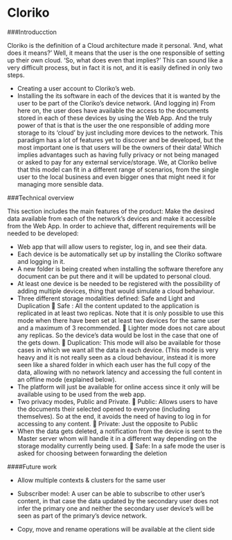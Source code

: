 # Cloriko

###Introducction
 
Cloriko is the definition of a Cloud architecture made it personal. 
‘And, what does it means?’ 
Well, it means that the user is the one responsible of setting up their own cloud. 
‘So, what does even that implies?’ 
This can sound like a very difficult process, but in fact it is not, and it is easily defined in only two steps.
-	Creating a user account to Cloriko’s web.
-	Installing the its software in each of the devices that it is wanted by the user to be part of the Cloriko’s device network. (And logging in)
From here on, the user does have available the access to the documents stored in each of these devices by using the Web App. And the truly power of that is that is the user the one responsible of adding more storage to its ‘cloud’ by just including more devices to the network. 
This paradigm has a lot of features yet to discover and be developed, but the most important one is that users will be the owners of their data! Which implies advantages such as having fully privacy or not being managed or asked to pay for any external service/storage. 
We, at Cloriko belive that this model can fit in a different range of scenarios, from the single user to the local business and even bigger ones that might need it for managing more sensible data.

###Technical overview

This section includes the main features of the product: 
Make the desired data available from each of the network’s devices and make it accessible from the Web App.
In order to achieve that, different requirements will be needed to be developed: 
-	Web app that will allow users to register, log in, and see their data.
-	Each device is be automatically set up by installing the Cloriko software and logging in it. 
-	A new folder is being created when installing the software therefore any document can be put there and it will be updated to personal cloud.
-	At least one device is be needed to be registered with the possibility of adding multiple devices, thing that would simulate a cloud behaviour.
-	Three different storage modalities defined: Safe and Light and Duplication
	Safe : All the content updated to the application is replicated in at least two replicas. Note that it is only possible to use this mode when there have been set at least two devices for the same user and a maximum of 3 recommended.
	Lighter mode does not care about any replicas. So the device’s data would be lost in the case that one of the gets down.
	Duplication: This mode will also be available for those cases in which we want all the data in each device. (This mode is very heavy and it is not really seen as a cloud behaviour, instead it is more seen like a shared folder in which each user has the full copy of the data, allowing with no network latency and accessing the full content in an offline mode (explained below).
-	The platform will just be available for online access since it only will be available using to be used from the web app.
-	Two privacy modes, Public and Private.
	Public: Allows users to have the documents their selected opened to everyone (including themselves). So at the end, it avoids the need of having to log in for accessing to any content.
	Private: Just the opposite to Public
-	When the data gets deleted, a notification from the device is sent to the Master server whom will handle it in a different way depending on the storage modality currently being used.
	Safe: In a safe mode the user is asked for choosing between forwarding the deletion











####Future work

-	Allow multiple contexts & clusters for the same user

-	Subscriber model: A user can be able to subscribe to other user’s content, in that case the data updated by the secondary user does not infer the primary one and neither the secondary user device’s will be seen as part of the primary’s device network.

-	Copy, move and rename operations will be available at the client side 

